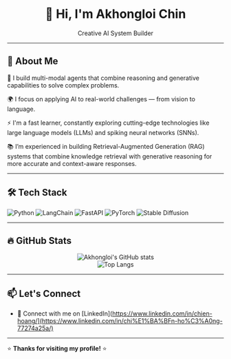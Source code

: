 <!-- GitHub Profile README for AkhongloiChin -->

<h1 align="center">👋 Hi, I'm Akhongloi Chin</h1>
<p align="center">Creative AI System Builder </p>

---

## 🚀 About Me

🔧 I build multi-modal agents that combine reasoning and generative capabilities to solve complex problems.

🌍 I focus on applying AI to real-world challenges — from vision to language.

⚡ I'm a fast learner, constantly exploring cutting-edge technologies like large language models (LLMs) and spiking neural networks (SNNs).

📚 I’m experienced in building Retrieval-Augmented Generation (RAG) systems that combine knowledge retrieval with generative reasoning for more accurate and context-aware responses.

---

## 🛠️ Tech Stack

![Python](https://img.shields.io/badge/-Python-3776AB?style=flat-square&logo=python&logoColor=white)
![LangChain](https://img.shields.io/badge/-LangChain-000000?style=flat-square&logo=chainlink)
![FastAPI](https://img.shields.io/badge/-FastAPI-009688?style=flat-square&logo=fastapi)
![PyTorch](https://img.shields.io/badge/-PyTorch-EE4C2C?style=flat-square&logo=pytorch)
![Stable Diffusion](https://img.shields.io/badge/-Stable%20Diffusion-101010?style=flat-square&logo=data:image/svg+xml;base64,...)

---

## 🔥 GitHub Stats

<p align="center">
  <img src="https://github-readme-stats.vercel.app/api?username=AkhongloiChin&show_icons=true&theme=tokyonight" alt="Akhongloi's GitHub stats" />
  <br/>
  <img src="https://github-readme-stats.vercel.app/api/top-langs/?username=AkhongloiChin&layout=compact&theme=tokyonight" alt="Top Langs" />
</p>

---

## 📫 Let's Connect

- 💼 Connect with me on [LinkedIn](https://www.linkedin.com/in/chien-hoang/](https://www.linkedin.com/in/chi%E1%BA%BFn-ho%C3%A0ng-77274a25a/)

---

⭐️ **Thanks for visiting my profile!** ⭐️
